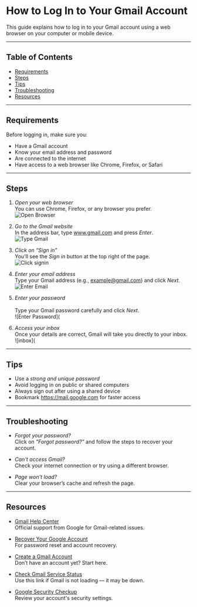 # How to Log In to Your Gmail Account

This guide explains how to log in to your Gmail account using a web browser on your computer or mobile device.

---

## Table of Contents

- [Requirements](#requirements)
- [Steps](#steps)
- [Tips](#tips)
- [Troubleshooting](#troubleshooting)
- [Resources](#resources)

---

## Requirements

Before logging in, make sure you:

- Have a Gmail account
- Know your email address and password
- Are connected to the internet
- Have access to a web browser like Chrome, Firefox, or Safari

---

## Steps

1. *Open your web browser*
   <br> 
   You can use Chrome, Firefox, or any browser you prefer.
   <br>
   ![Open Browser](https://github.com/Onomzy447/gmail-login-guide/blob/main/gmail-login/open-browser.jpg?raw=true)

2. *Go to the Gmail website*
   <br>
   In the address bar, type www.gmail.com and press *Enter*.
   <br>
   ![Type Gmail](https://github.com/Onomzy447/gmail-login-guide/blob/main/gmail-login/type-gmail.jpg?raw=true)

3. *Click on “Sign in”*
   <br>
   You'll see the *Sign in* button at the top right of the page.
   <br>
   ![Click signin](https://github.com/Onomzy447/gmail-login-guide/blob/main/gmail-login/click-signin.jpg?raw=true)

4. *Enter your email address*
   <br> 
   Type your Gmail address (e.g., example@gmail.com) and click *Next*.
   <br>
   ![Enter Email](https://github.com/Onomzy447/gmail-login-guide/blob/main/gmail-login/click-signin.jpg?raw=true)

5. *Enter your password*
   <br>  
   Type your Gmail password carefully and click *Next*.
   <br>
   ![Enter Password](

6. *Access your inbox*
    <br>
   Once your details are correct, Gmail will take you directly to your inbox.
   <br>
   ![inbox](

---

## Tips

- Use a *strong and unique password*
- Avoid logging in on public or shared computers
- Always sign out after using a shared device
- Bookmark https://mail.google.com for faster access

---

## Troubleshooting

- *Forgot your password?*  
  Click on *"Forgot password?"* and follow the steps to recover your account.

- *Can't access Gmail?*  
  Check your internet connection or try using a different browser.

- *Page won’t load?*  
  Clear your browser’s cache and refresh the page.

---

## Resources

- [Gmail Help Center](https://support.google.com/mail)  
  Official support from Google for Gmail-related issues.

- [Recover Your Google Account](https://accounts.google.com/signin/recovery)  
  For password reset and account recovery.

- [Create a Gmail Account](https://accounts.google.com/signup)  
  Don’t have an account yet? Start here.

- [Check Gmail Service Status](https://www.google.com/appsstatus)  
  Use this link if Gmail is not loading — it may be down.

- [Google Security Checkup](https://myaccount.google.com/security-checkup)  
  Review your account's security settings.
